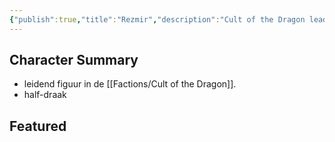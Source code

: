 ```yaml
---
{"publish":true,"title":"Rezmir","description":"Cult of the Dragon leader","created":"2025-07-21T12:33:50.518+02:00","modified":"2025-07-21T20:42:43.137+02:00","published":"2025-07-21T20:42:43.137+02:00","cssclasses":""}
---
```


## Character Summary
- leidend figuur in de [[Factions/Cult of the Dragon]].
- half-draak

## Featured



